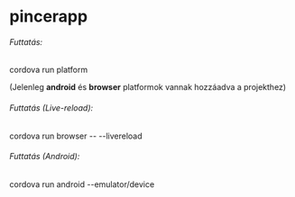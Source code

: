 # pincerapp

###### Futtatás:
cordova run platform

(Jelenleg **android** és **browser** platformok vannak hozzáadva a projekthez)

###### Futtatás (Live-reload):
cordova run browser -- --livereload

###### Futtatás (Android):
cordova run android --emulator/device
